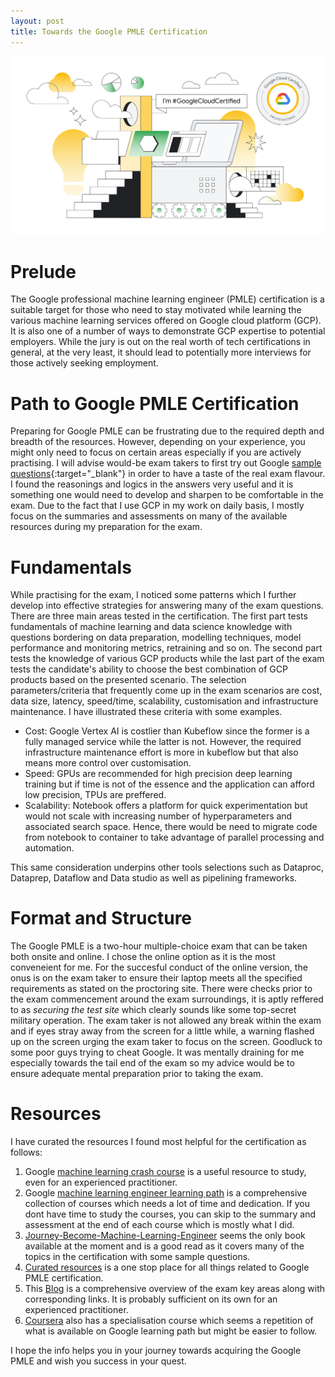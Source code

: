 ```yaml
---
layout: post
title: Towards the Google PMLE Certification
---
```

<!-- ![Google-Ml-Engineer]({{ "assets/images/Google-Professional-Level-Background.png" | absolute_url }}){: .center-image } -->
![Google-Ml-Engineer](/assets/images/Google-Professional-Level-Background.png)
# Prelude
The Google professional machine learning engineer (PMLE) certification is a suitable target for those who need to stay motivated while learning the various machine learning services offered on Google cloud platform (GCP). It is also one of a number of ways to demonstrate GCP expertise to potential employers. While the jury is out on the real worth of tech certifications in general,  at the very least, it should lead to potentially more interviews for those actively seeking employment. 

# Path to Google PMLE Certification
Preparing for Google PMLE can be frustrating due to the required depth and breadth of the resources. However, depending on your experience, you might only need to focus on certain areas especially if you are actively practising. I will advise would-be exam takers to first try out Google [sample questions](https://docs.google.com/forms/d/e/1FAIpQLSeYmkCANE81qSBqLW0g2X7RoskBX9yGYQu-m1TtsjMvHabGqg/viewform){:target="_blank"} in order to have a taste of the real exam flavour. I found the reasonings and logics in the answers very useful and it is something one would need to develop and sharpen to be comfortable in the exam. Due to the fact that I use GCP in my work on daily basis, I mostly focus on the summaries and assessments on many of the available resources during my preparation for the exam. 

# Fundamentals
While practising for the exam, I noticed some patterns which I further develop into effective strategies for answering many of the exam questions. There are three main areas tested in the certification. The first part tests fundamentals of machine learning and data science knowledge with questions bordering on data preparation, modelling techniques, model performance and monitoring metrics, retraining and so on. The second part tests the knowledge of various GCP products while the last part of the exam tests the candidate's ability to choose the best combination of GCP products based on the presented scenario. The selection parameters/criteria that frequently come up in the exam scenarios are cost, data size, latency, speed/time, scalability, customisation and infrastructure maintenance. I have illustrated these criteria with some examples.
 * Cost: Google Vertex AI is costlier than Kubeflow since the former is a fully managed service while the latter is not. However, the required infrastructure maintenance effort is more in kubeflow but that also means more control over customisation. 
 * Speed: GPUs are recommended for high precision deep learning training but if time is not of the essence and the application can afford low precision, TPUs are preffered.
 * Scalability: Notebook offers a platform for quick experimentation but would not scale with increasing number of hyperparameters and associated search space. Hence, there would be need to migrate code from notebook to container to take advantage of parallel processing and automation.

This same consideration underpins other tools selections such as Dataproc, Dataprep, Dataflow and Data studio as well as pipelining frameworks.

# Format and Structure
The Google PMLE is a two-hour multiple-choice exam that can be taken both onsite and online. I chose the online option as it is the most conveneient for me. For the succesful conduct of the online version, the onus is on the exam taker to ensure their laptop meets all the specified requirements as stated on the proctoring site. There were checks prior to the exam commencement around the exam surroundings, it is aptly reffered to as *securing the test site* which clearly sounds like some top-secret military operation. The exam taker is not allowed any break within the exam and if eyes stray away from the screen for a little while, a warning flashed up on the screen urging the exam taker to focus on the screen. Goodluck to some poor guys trying to cheat Google. It was mentally draining for me especially towards the tail end of the exam so my advice would be to ensure adequate mental preparation prior to taking the exam.

# Resources
I have curated the resources I found most helpful for the certification as follows: 

1. Google [machine learning crash course](https://developers.google.com/machine-learning/crash-course) is a useful resource to study, even for an experienced practitioner. 
2. Google [machine learning engineer learning path](https://www.cloudskillsboost.google/paths/17) is a comprehensive collection of courses which needs a lot of time and dedication. If you dont have time to study the courses, you can skip to the summary and assessment at the end of each course which is mostly what I did. 
3. [Journey-Become-Machine-Learning-Engineer](https://www.amazon.com/Journey-Become-Machine-Learning-Engineer/dp/1803233729) seems the only book available at the moment and is a good read as it covers many of the topics in the certification with some sample questions.
4. [Curated resources](https://github.com/sathishvj/awesome-gcp-certifications/blob/master/professional-machine-learning-engineer.md) is a one stop place for all things related to Google PMLE certification.
5. This [Blog](https://dzlab.github.io/certification/2022/01/08/gcp-ml-engineer-prep/) is a comprehensive overview of the exam key areas along with corresponding links. It is probably sufficient on its own for an experienced practitioner.
6. [Coursera](https://gb.coursera.org/professional-certificates/preparing-for-google-cloud-machine-learning-engineer-professional-certificate) also has a specialisation course which seems a repetition of what is available on Google learning path but might be easier to follow.

I hope the info helps you in your journey towards acquiring the Google PMLE and wish you success in your quest.

